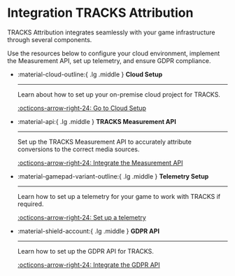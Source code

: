 # Integration TRACKS Attribution

TRACKS Attribution integrates seamlessly with your game infrastructure through several components.  

Use the resources below to configure your cloud environment, implement the Measurement API, set up telemetry, and ensure GDPR compliance.

<!-- Overview Grid -->

<div class="grid cards" markdown>

-   :material-cloud-outline:{ .lg .middle } __Cloud Setup__

    ---

    Learn about how to set up your on-premise cloud project for TRACKS.

    [:octicons-arrow-right-24: Go to Cloud Setup](/attribution/cloud/)

-   :material-api:{ .lg .middle } __TRACKS Measurement API__

    ---

    Set up the TRACKS Measurement API to accurately attribute conversions to the correct media sources.

    [:octicons-arrow-right-24: Integrate the Measurement API](/attribution/measurementapi/)

-   :material-gamepad-variant-outline:{ .lg .middle } __Telemetry Setup__

    ---

    Learn how to set up a telemetry for your game to work with TRACKS if required.

    [:octicons-arrow-right-24: Set up a telemetry](/attribution/telemetry/)

-   :material-shield-account:{ .lg .middle } __GDPR API__

    ---

    Learn how to set up the GDPR API for TRACKS.

    [:octicons-arrow-right-24: Integrate the GDPR API](/attribution/gdprapi/)

